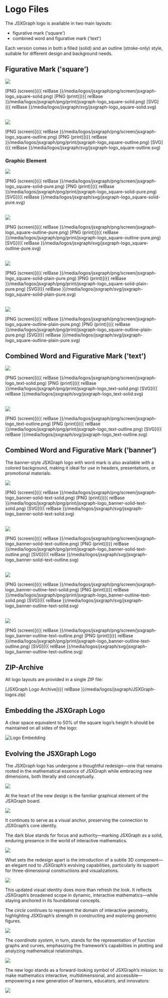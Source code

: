 # Logo Files
The JSXGraph logo is available in two main layouts: 
- figurative mark ('square') 
- combined word and figurative mark ('text')

Each version comes in both a filled (solid) and an outline (stroke-only) style, suitable for different design and background needs.

## Figurative Mark ('square')

<img src="{{ relBase }}/media/logos/jsxgraph/png/screen/jsxgraph-logo_square-solid.png" class="w-10 w-10-over-lg">

[PNG (screen)]({{ relBase }}/media/logos/jsxgraph/png/screen/jsxgraph-logo_square-solid.png)
[PNG (print)]({{ relBase }}/media/logos/jsxgraph/png/print/jsxgraph-logo_square-solid.png)
[SVG]({{ relBase }}/media/logos/jsxgraph/svg/jsxgraph-logo_square-solid.svg)

<br/>

<img src="{{ relBase }}/media/logos/jsxgraph/png/screen/jsxgraph-logo_square-outline.png" class="w-10 w-10-over-lg">

[PNG (screen)]({{ relBase }}/media/logos/jsxgraph/png/screen/jsxgraph-logo_square-outline.png)
[PNG (print)]({{ relBase }}/media/logos/jsxgraph/png/print/jsxgraph-logo_square-outline.png)
[SVG]({{ relBase }}/media/logos/jsxgraph/svg/jsxgraph-logo_square-outline.svg)

### Graphic Element

<img src="{{ relBase }}/media/logos/jsxgraph/png/screen/jsxgraph-logo_square-solid-pure.png" class="w-10 w-10-over-lg">

[PNG (screen)]({{ relBase }}/media/logos/jsxgraph/png/screen/jsxgraph-logo_square-solid-pure.png)
[PNG (print)]({{ relBase }}/media/logos/jsxgraph/png/print/jsxgraph-logo_square-solid-pure.png)
[SVG]({{ relBase }}/media/logos/jsxgraph/svg/jsxgraph-logo_square-solid-pure.svg)

<br/>

<img src="{{ relBase }}/media/logos/jsxgraph/png/screen/jsxgraph-logo_square-outline-pure.png" class="w-10 w-10-over-lg">

[PNG (screen)]({{ relBase }}/media/logos/jsxgraph/png/screen/jsxgraph-logo_square-outline-pure.png)
[PNG (print)]({{ relBase }}/media/logos/jsxgraph/png/print/jsxgraph-logo_square-outline-pure.png)
[SVG]({{ relBase }}/media/logos/jsxgraph/svg/jsxgraph-logo_square-outline-pure.svg)

<br/>

<img src="{{ relBase }}/media/logos/jsxgraph/png/screen/jsxgraph-logo_square-solid-plain-pure.png" class="w-10 w-10-over-lg">

[PNG (screen)]({{ relBase }}/media/logos/jsxgraph/png/screen/jsxgraph-logo_square-solid-plain-pure.png)
[PNG (print)]({{ relBase }}/media/logos/jsxgraph/png/print/jsxgraph-logo_square-solid-plain-pure.png)
[SVG]({{ relBase }}/media/logos/jsxgraph/svg/jsxgraph-logo_square-solid-plain-pure.svg)

<br/>

<img src="{{ relBase }}/media/logos/jsxgraph/png/screen/jsxgraph-logo_square-outline-plain-pure.png" class="w-10 w-10-over-lg">

[PNG (screen)]({{ relBase }}/media/logos/jsxgraph/png/screen/jsxgraph-logo_square-outline-plain-pure.png)
[PNG (print)]({{ relBase }}/media/logos/jsxgraph/png/print/jsxgraph-logo_square-outline-plain-pure.png)
[SVG]({{ relBase }}/media/logos/jsxgraph/svg/jsxgraph-logo_square-outline-plain-pure.svg)

## Combined Word and Figurative Mark ('text')

<img src="{{ relBase }}/media/logos/jsxgraph/png/screen/jsxgraph-logo_text-solid.png" class="w-30 w-25-over-lg">

[PNG (screen)]({{ relBase }}/media/logos/jsxgraph/png/screen/jsxgraph-logo_text-solid.png)
[PNG (print)]({{ relBase }}/media/logos/jsxgraph/png/print/jsxgraph-logo_text-solid.png)
[SVG]({{ relBase }}/media/logos/jsxgraph/svg/jsxgraph-logo_text-solid.svg)

<br/>

<img src="{{ relBase }}/media/logos/jsxgraph/png/screen/jsxgraph-logo_text-outline.png" class="w-30 w-25-over-lg">

[PNG (screen)]({{ relBase }}/media/logos/jsxgraph/png/screen/jsxgraph-logo_text-outline.png)
[PNG (print)]({{ relBase }}/media/logos/jsxgraph/png/print/jsxgraph-logo_text-outline.png)
[SVG]({{ relBase }}/media/logos/jsxgraph/svg/jsxgraph-logo_text-outline.svg)

## Combined Word and Figurative Mark ('banner')

The banner-style JSXGraph logo with word mark is also available with a colored background, making it ideal for use in headers, presentations, or promotional materials.  

<img src="{{ relBase }}/media/logos/jsxgraph/png/screen/jsxgraph-logo_banner-solid-text-solid.png" class="w-30 w-25-over-lg">

[PNG (screen)]({{ relBase }}/media/logos/jsxgraph/png/screen/jsxgraph-logo_banner-solid-text-solid.png)
[PNG (print)]({{ relBase }}/media/logos/jsxgraph/png/print/jsxgraph-logo_banner-solid-text-solid.png)
[SVG]({{ relBase }}/media/logos/jsxgraph/svg/jsxgraph-logo_banner-solid-text-solid.svg)

<br/>

<img src="{{ relBase }}/media/logos/jsxgraph/png/screen/jsxgraph-logo_banner-solid-text-outline.png" class="w-30 w-25-over-lg">

[PNG (screen)]({{ relBase }}/media/logos/jsxgraph/png/screen/jsxgraph-logo_banner-solid-text-outline.png)
[PNG (print)]({{ relBase }}/media/logos/jsxgraph/png/print/jsxgraph-logo_banner-solid-text-outline.png)
[SVG]({{ relBase }}/media/logos/jsxgraph/svg/jsxgraph-logo_banner-solid-text-outline.svg)

<br/>

<img src="{{ relBase }}/media/logos/jsxgraph/png/screen/jsxgraph-logo_banner-outline-text-solid.png" class="w-30 w-25-over-lg">

[PNG (screen)]({{ relBase }}/media/logos/jsxgraph/png/screen/jsxgraph-logo_banner-outline-text-solid.png)
[PNG (print)]({{ relBase }}/media/logos/jsxgraph/png/print/jsxgraph-logo_banner-outline-text-solid.png)
[SVG]({{ relBase }}/media/logos/jsxgraph/svg/jsxgraph-logo_banner-outline-text-solid.svg)

<br/>

<img src="{{ relBase }}/media/logos/jsxgraph/png/screen/jsxgraph-logo_banner-outline-text-outline.png" class="w-30 w-25-over-lg">

[PNG (screen)]({{ relBase }}/media/logos/jsxgraph/png/screen/jsxgraph-logo_banner-outline-text-outline.png)
[PNG (print)]({{ relBase }}/media/logos/jsxgraph/png/print/jsxgraph-logo_banner-outline-text-outline.png)
[SVG]({{ relBase }}/media/logos/jsxgraph/svg/jsxgraph-logo_banner-outline-text-outline.svg)

## ZIP-Archive

All logo layouts are provided in a single ZIP file:

[JSXGraph Logo Archive]({{ relBase }}/media/logos/jsxgraph/JSXGraph-logos.zip)

## Embedding the JSXGraph Logo
A clear space equivalent to 50% of the square logo’s height h  should be maintained on all sides of the logo:

<img alt="Logo Embedding" src="{{ relBase }}/media/logos/jsxgraph/jsxgraph-logo-dist.png" class="w-70 w-60-over-sm w-50-over-md">


## Evolving the JSXGraph Logo 

The JSXGraph logo has undergone a thoughtful redesign—one that remains rooted in the mathematical essence of JSXGraph while embracing new dimensions, both literally and conceptually.

<img src="{{ relBase }}/media/logos/jsxgraph/parts/jsxgraph-logo_old.png" class="w-15 w-10-over-lg">

At the heart of the new design is the familiar graphical element of the JSXGraph board. 

<img src="{{ relBase }}/media/logos/jsxgraph/parts/jsxgraph-logo_old-board.png" class="w-15 w-10-over-lg">

It continues to serve as a visual anchor, preserving the connection to JSXGraph’s core identity.

The dark blue stands for focus and authority—marking JSXGraph as a solid, enduring presence in the world of interactive mathematics.

<img src="{{ relBase }}/media/logos/jsxgraph/parts/jsxgraph-logo_square-board.png" class="w-15 w-10-over-lg">

What sets the redesign apart is the introduction of a subtle 3D component—an elegant nod to JSXGraph’s evolving capabilities, particularly its support for three-dimensional constructions and visualizations.

<img src="{{ relBase }}/media/logos/jsxgraph/parts/jsxgraph-logo_square-3d-view.png" class="w-15 w-10-over-lg">

This updated visual identity does more than refresh the look. It reflects JSXGraph’s broadened scope in dynamic, interactive mathematics—while staying anchored in its foundational concepts. 

The _circle_ continues to represent the domain of interactive geometry, highlighting JSXGraph’s strength in constructing and exploring geometric figures. 

<img src="{{ relBase }}/media/logos/jsxgraph/parts/jsxgraph-logo_square-geometry.png" class="w-15 w-10-over-lg">

The _coordinate system_, in turn, stands for the representation of function graphs and curves, emphasizing the framework’s capabilities in plotting and analyzing mathematical relationships.

<img src="{{ relBase }}/media/logos/jsxgraph/parts/jsxgraph-logo_square-functiongraph.png" class="w-15 w-10-over-lg">

The new logo stands as a forward-looking symbol of JSXGraph’s mission: to make mathematics interactive, multidimensional, and accessible—empowering a new generation of learners, educators, and innovators:

<img src="{{ relBase }}/media/logos/jsxgraph/parts/jsxgraph-logo_square-solid.png" class="w-15 w-10-over-lg">
